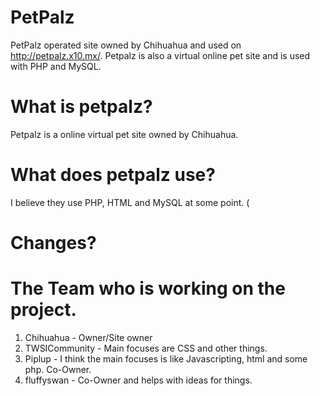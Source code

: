 # PetPalz
PetPalz operated site owned by Chihuahua and used on http://petpalz.x10.mx/. Petpalz is also a virtual online pet site and is used with PHP and MySQL.

# What is petpalz?
Petpalz is a online virtual pet site owned by Chihuahua.

# What does petpalz use?
I believe they use PHP, HTML and MySQL at some point. (

# Changes?

# The Team who is working on the project.
1. Chihuahua - Owner/Site owner
2. TWSICommunity - Main focuses are CSS and other things.
3. Piplup - I think the main focuses is like Javascripting, html and some php. Co-Owner.
4. fluffyswan - Co-Owner and helps with ideas for things.

